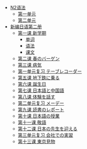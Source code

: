 * [N2语法]()
    * [第一单元](N2语法/第一单元.md)
    * [第二单元](N2语法/第二单元.md)
* [新编日语第二册]()
    * [第一课 新学期]()
      * [单词](第一单元/新学期/单词.md)
      * [语法](第一单元/新学期/语法.md)
      * [课文](第一单元/新学期/课文.md)
    * [第二课 春のバーゲン](第一单元/春のバーゲン.md)
    * [第三课 病気](第一单元/病気.md)
    * [第一单元复习 テーブレコーダー](第一单元/テーブレコーダー.md)
    * [第五课 地下鉄に乗る](第二单元/地下鉄に乗る.md)
    * [第六课 誕生日](第二单元/誕生日.md)
    * [第七课 日本語と中国語](第二单元/日本語と中国語.md)
    * [第八课 体験を話す](第二单元/体験を話す.md)
    * [第二单元复习 メーデー](第二单元/メーデー.md)
    * [第九课 読書のレポート](第三单元/読書のレポート.md)
    * [第十课 日本語の授業](第三单元/日本語の授業.md)
    * [第十一课 敬語](第三单元/敬語.md)
    * [第十二课 日本の先生を迎える](第三单元/日本の先生を迎える.md)
    * [第三单元复习 会社での実習](第三单元/会社での実習.md)
    * [第十三课 東京見物](第四单元/東京見物.md)











